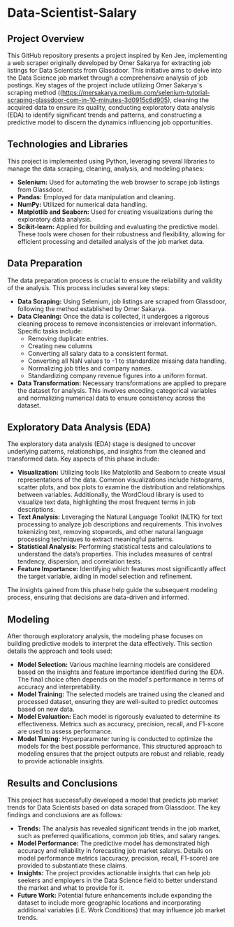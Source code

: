 # Data-Scientist-Salary

## Project Overview
This GitHub repository presents a project inspired by Ken Jee, implementing a web scraper originally developed by Omer Sakarya for extracting job listings for Data Scientists from Glassdoor. This initiative aims to delve into the Data Science job market through a comprehensive analysis of job postings. Key stages of the project include utilizing Omer Sakarya's scraping method ((https://mersakarya.medium.com/selenium-tutorial-scraping-glassdoor-com-in-10-minutes-3d0915c6d905), cleaning the acquired data to ensure its quality, conducting exploratory data analysis (EDA) to identify significant trends and patterns, and constructing a predictive model to discern the dynamics influencing job opportunities.

## Technologies and Libraries
This project is implemented using Python, leveraging several libraries to manage the data scraping, cleaning, analysis, and modeling phases:

- **Selenium:** Used for automating the web browser to scrape job listings from Glassdoor.
- **Pandas:** Employed for data manipulation and cleaning.
- **NumPy:** Utilized for numerical data handling.
- **Matplotlib and Seaborn:** Used for creating visualizations during the exploratory data analysis.
- **Scikit-learn:** Applied for building and evaluating the predictive model.
These tools were chosen for their robustness and flexibility, allowing for efficient processing and detailed analysis of the job market data.

## Data Preparation
The data preparation process is crucial to ensure the reliability and validity of the analysis. This process includes several key steps:

- **Data Scraping:** Using Selenium, job listings are scraped from Glassdoor, following the method established by Omer Sakarya.
- **Data Cleaning:** Once the data is collected, it undergoes a rigorous cleaning process to remove inconsistencies or irrelevant information. Specific tasks include:
  - Removing duplicate entries.
  - Creating new columns
  - Converting all salary data to a consistent format.
  - Converting all NaN values to -1 to standardize missing data handling.
  - Normalizing job titles and company names.
  - Standardizing company revenue figures into a uniform format.
- **Data Transformation:** Necessary transformations are applied to prepare the dataset for analysis. This involves encoding categorical variables and normalizing numerical data to ensure consistency across the dataset.

## Exploratory Data Analysis (EDA)
The exploratory data analysis (EDA) stage is designed to uncover underlying patterns, relationships, and insights from the cleaned and transformed data. Key aspects of this phase include:

- **Visualization:** Utilizing tools like Matplotlib and Seaborn to create visual representations of the data. Common visualizations include histograms, scatter plots, and box plots to examine the distribution and relationships between variables. Additionally, the WordCloud library is used to visualize text data, highlighting the most frequent terms in job descriptions.
- **Text Analysis:** Leveraging the Natural Language Toolkit (NLTK) for text processing to analyze job descriptions and requirements. This involves tokenizing text, removing stopwords, and other natural language processing techniques to extract meaningful patterns.
- **Statistical Analysis:** Performing statistical tests and calculations to understand the data’s properties. This includes measures of central tendency, dispersion, and correlation tests.
- **Feature Importance:** Identifying which features most significantly affect the target variable, aiding in model selection and refinement.
  
The insights gained from this phase help guide the subsequent modeling process, ensuring that decisions are data-driven and informed.

## Modeling
After thorough exploratory analysis, the modeling phase focuses on building predictive models to interpret the data effectively. This section details the approach and tools used:

- **Model Selection:** Various machine learning models are considered based on the insights and feature importance identified during the EDA. The final choice often depends on the model's performance in terms of accuracy and interpretability.
- **Model Training:** The selected models are trained using the cleaned and processed dataset, ensuring they are well-suited to predict outcomes based on new data.
- **Model Evaluation:** Each model is rigorously evaluated to determine its effectiveness. Metrics such as accuracy, precision, recall, and F1-score are used to assess performance.
- **Model Tuning:** Hyperparameter tuning is conducted to optimize the models for the best possible performance.
This structured approach to modeling ensures that the project outputs are robust and reliable, ready to provide actionable insights.

## Results and Conclusions
This project has successfully developed a model that predicts job market trends for Data Scientists based on data scraped from Glassdoor. The key findings and conclusions are as follows:

- **Trends:** The analysis has revealed significant trends in the job market, such as preferred qualifications, common job titles, and salary ranges.
- **Model Performance:** The predictive model has demonstrated high accuracy and reliability in forecasting job market salarys. Details on model performance metrics (accuracy, precision, recall, F1-score) are provided to substantiate these claims.
- **Insights:** The project provides actionable insights that can help job seekers and employers in the Data Science field to better understand the market and what to provide for it.
- **Future Work:** Potential future enhancements include expanding the dataset to include more geographic locations and incorporating additional variables (i.E. Work Conditions) that may influence job market trends.
